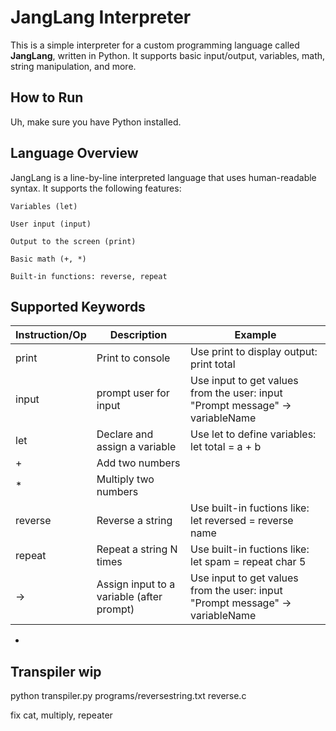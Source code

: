 # JangLang Interpreter

This is a simple interpreter for a custom programming language called **JangLang**, written in Python. It supports basic input/output, variables, math, string manipulation, and more.

## How to Run

Uh, make sure you have Python installed.

## Language Overview

JangLang is a line-by-line interpreted language that uses human-readable syntax. It supports the following features:

    Variables (let)

    User input (input)

    Output to the screen (print)

    Basic math (+, *)

    Built-in functions: reverse, repeat

## Supported Keywords

| Instruction/Op | Description | Example |
| ------ | ------ | ------ |
| print | Print to console | Use print to display output: print total |
| input | prompt user for input | Use input to get values from the user: input "Prompt message" -> variableName |
| let | Declare and assign a variable | Use let to define variables: let total = a + b |
| + | Add two numbers |
| * | Multiply two numbers |
| reverse | Reverse a string | Use built-in fuctions like: let reversed = reverse name |
| repeat | Repeat a string N times | Use built-in fuctions like: let spam = repeat char 5 |
| -> | Assign input to a variable (after prompt) |  Use input to get values from the user: input "Prompt message" -> variableName |

- 
  


## Transpiler wip

python transpiler.py programs/reversestring.txt reverse.c


fix cat, multiply, repeater
